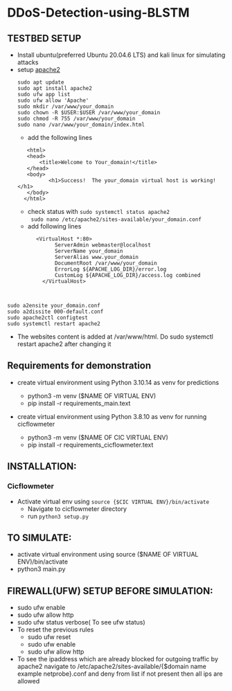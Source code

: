 # DDoS-Detection-using-BLSTM
## TESTBED SETUP
-   Install ubuntu(preferred Ubuntu 20.04.6 LTS) and kali linux for simulating attacks
-   setup [apache2](https://www.digitalocean.com/community/tutorials/how-to-install-the-apache-web-server-on-ubuntu-20-04) <br>
       ```
       sudo apt update
       sudo apt install apache2
       sudo ufw app list
       sudo ufw allow 'Apache'
       sudo mkdir /var/www/your_domain
       sudo chown -R $USER:$USER /var/www/your_domain
       sudo chmod -R 755 /var/www/your_domain
       sudo nano /var/www/your_domain/index.html
    ```
       - add the following lines <br>
       ```
          <html>
          <head>
              <title>Welcome to Your_domain!</title>
          </head>
          <body>
                 <h1>Success!  The your_domain virtual host is working!</h1>
          </body>
         </html>
       ```
       - check status with ```sudo systemctl status apache2```<br>
       ``` sudo nano /etc/apache2/sites-available/your_domain.conf```
       -   add following lines
         <br>
    ```
          <VirtualHost *:80>
                ServerAdmin webmaster@localhost
                ServerName your_domain
                ServerAlias www.your_domain
                DocumentRoot /var/www/your_domain
                ErrorLog ${APACHE_LOG_DIR}/error.log
                CustomLog ${APACHE_LOG_DIR}/access.log combined
            </VirtualHost>
   ```

   
   sudo a2ensite your_domain.conf
   sudo a2dissite 000-default.conf
   sudo apache2ctl configtest
   sudo systemctl restart apache2
   
   ```
   - The websites content is added at /var/www/html. Do sudo systemctl restart apache2 after changing it
       
## Requirements for demonstration

- create virtual environment using Python 3.10.14 as venv for predictions
  - python3 -m venv ($NAME OF VIRTUAL ENV)
  - pip install -r requirements_main.text
  
- create virtual environment using Python 3.8.10 as venv for running cicflowmeter
   - python3 -m venv ($NAME OF CIC VIRTUAL ENV)
   - pip install -r requirements_cicflowmeter.text

## INSTALLATION:
   ### Cicflowmeter
   -  Activate virtual env using ```source {$CIC VIRTUAL ENV}/bin/activate```
      -   Navigate to cicflowmeter directory
      -   run ```python3 setup.py```

## TO SIMULATE:
- activate virtual environment using source ($NAME OF VIRTUAL ENV)/bin/activate
- python3 main.py
  
## FIREWALL(UFW) SETUP BEFORE SIMULATION:
- sudo ufw enable
- sudo ufw allow http
- sudo ufw status verbose( To see ufw status)
- To reset the previous rules
     - sudo ufw reset
     - sudo ufw enable
     - sudo ufw allow http
- To see the ipaddress which are already blocked for outgoing traffic by apache2 navigate to /etc/apache2/sites-available/{$domain name example netprobe}.conf and deny from list if not present then all ips are allowed
  
   
   











